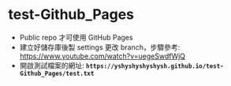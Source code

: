 # test-Github_Pages

-   Public repo 才可使用 GitHub Pages
-   建立好儲存庫後製 settings 更改 branch，步驟參考: https://www.youtube.com/watch?v=uegeSwdfWjQ
-   開啟測試檔案的網址: **`https://yshyshyshyshysh.github.io/test-Github_Pages/test.txt`**
